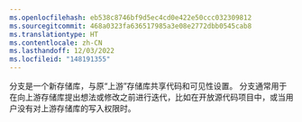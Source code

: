 ```yaml
---
ms.openlocfilehash: eb538c8746bf9d5ec4cd0e422e50ccc032309812
ms.sourcegitcommit: 468a0323fa636517985a3e08e2772dbb0545cab8
ms.translationtype: HT
ms.contentlocale: zh-CN
ms.lasthandoff: 12/03/2022
ms.locfileid: "148191355"
---
```

分支是一个新存储库，与原“上游”存储库共享代码和可见性设置。 分支通常用于在向上游存储库提出想法或修改之前进行迭代，比如在开放源代码项目中，或当用户没有对上游存储库的写入权限时。 
